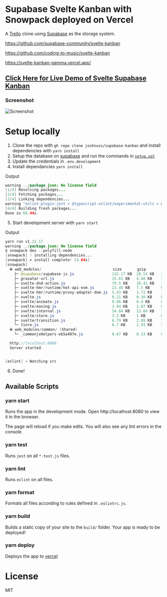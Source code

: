 # Supabase Svelte Kanban with Snowpack deployed on Vercel

A [Trello](https://trello.com) clone using [Supabase](https://supabase.io) as the storage system.

https://github.com/supabase-community/svelte-kanban

https://github.com/coding-to-music/svelte-kanban

https://svelte-kanban-gamma.vercel.app/

## [Click Here for Live Demo of Svelte Supabase Kanban](https://supabase-kanban.vercel.app/)

### Screenshot

![Screenshot](https://github.com/joshnuss/supabase-kanban/blob/master/screenshot.png)

# Setup locally

1. Clone the repo with `gh repo clone joshnuss/supabase-kanban` and install dependencies with `yarn install`
2. Setup the database on [supabase](https://supabase.io) and run the commands in [`setup.sql`](https://github.com/joshnuss/supabase-kanban/blob/master/setup.sql)
3. Update the credentials in `.env.development`
4. Install dependancies `yarn install`

Output
```java
warning ../package.json: No license field
[1/4] Resolving packages...
[2/4] Fetching packages...
[3/4] Linking dependencies...
warning "eslint-plugin-jest > @typescript-eslint/experimental-utils > @typescript-eslint/typescript-estree > tsutils@3.19.1" has unmet peer dependency "typescript@>=2.8.0 || >= 3.2.0-dev || >= 3.3.0-dev || >= 3.4.0-dev || >= 3.5.0-dev || >= 3.6.0-dev || >= 3.6.0-beta || >= 3.7.0-dev || >= 3.7.0-beta".
[4/4] Building fresh packages...
Done in 68.44s.
```

5. Start development server with `yarn start`

Output
```java
yarn run v1.22.17
warning ../package.json: No license field
$ snowpack dev --polyfill-node
[snowpack] ! installing dependencies...
[snowpack] ✔ install complete! [4.64s]
[snowpack] 
  ⦿ web_modules/                                size       gzip       brotli   
    ├─ @supabase/supabase-js.js                 132.17 KB  28.53 KB   23.97 KB   
    ├─ gravatar-url.js                          15.61 KB   4.68 KB    3.83 KB    
    ├─ svelte-dnd-action.js                     79.5 KB    18.41 KB   15.69 KB   
    ├─ svelte-hmr/runtime/hot-api-esm.js        22.46 KB   7.5 KB     6.37 KB    
    ├─ svelte-hmr/runtime/proxy-adapter-dom.js  5.43 KB    1.72 KB    1.42 KB    
    ├─ svelte.js                                0.21 KB    0.16 KB    0.12 KB    
    ├─ svelte/animate.js                        0.86 KB    0.4 KB     0.35 KB    
    ├─ svelte/easing.js                         3.94 KB    1.07 KB    0.95 KB    
    ├─ svelte/internal.js                       54.84 KB   13.84 KB   11.94 KB   
    ├─ svelte/store.js                          3.3 KB     1 KB       0.88 KB    
    ├─ svelte/transition.js                     6.79 KB    2.09 KB    1.76 KB    
    └─ tinro.js                                 6.7 KB     2.93 KB    2.64 KB    
  ⦿ web_modules/common/ (Shared)
    └─ _commonjsHelpers-eb5a497e.js             0.67 KB    0.33 KB    0.27 KB    

  http://localhost:8080 
  Server started.


[eslint] > Watching src
```
6. Done!

## Available Scripts

### yarn start

Runs the app in the development mode.
Open http://localhost:8080 to view it in the browser.

The page will reload if you make edits.
You will also see any lint errors in the console.

### yarn test

Runs `jest` on all `*.test.js` files.

### yarn lint

Runs `eslint` on all files.

### yarn format

Formats all files according to rules defined in `.eslintrc.js`.

### yarn build

Builds a static copy of your site to the `build/` folder.
Your app is ready to be deployed!

### yarn deploy

Deploys the app to [vercel](https://vercel.com)

# License

MIT
